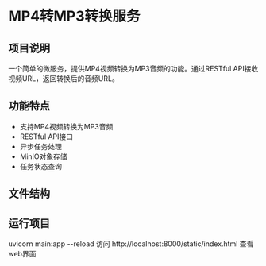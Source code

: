 # MP4转MP3转换服务

## 项目说明
一个简单的微服务，提供MP4视频转换为MP3音频的功能。通过RESTful API接收视频URL，返回转换后的音频URL。

## 功能特点
- 支持MP4视频转换为MP3音频
- RESTful API接口
- 异步任务处理
- MinIO对象存储
- 任务状态查询

## 文件结构



## 运行项目

uvicorn main:app --reload
访问 http://localhost:8000/static/index.html 查看web界面